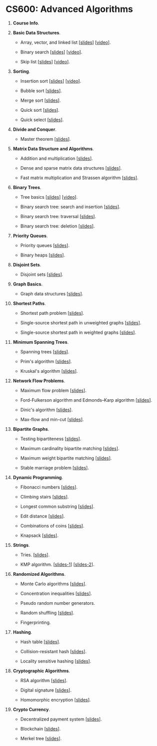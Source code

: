 # CS600: Advanced Algorithms



1. **Course Info**.

2. **Basic Data Structures**.
	
	* Array, vector, and linked list 
	[[slides](https://github.com/wangshusen/AdvancedAlgorithms/blob/master/Slides/2_Basic_1.pdf)]
	[[video](https://youtu.be/Ign3VHqNybs)].
	
	* Binary search 
	[[slides](https://github.com/wangshusen/AdvancedAlgorithms/blob/master/Slides/2_Basic_2.pdf)]
	[[video](https://youtu.be/yfHcb1hXt3s)].

	* Skip list
	[[slides](https://github.com/wangshusen/AdvancedAlgorithms/blob/master/Slides/2_Basic_3.pdf)]
	[[video](https://youtu.be/UGaOXaXAM5M)].


3. **Sorting**.
	
	* Insertion sort [[slides](https://github.com/wangshusen/AdvancedAlgorithms/blob/master/Slides/3_Sorting_1.pdf)]
	[[video](https://youtu.be/m5UJM-0gtD8)].
	
	* Bubble sort [[slides](https://github.com/wangshusen/AdvancedAlgorithms/blob/master/Slides/3_Sorting_2.pdf)].

	* Merge sort [[slides](https://github.com/wangshusen/AdvancedAlgorithms/blob/master/Slides/3_Sorting_3.pdf)].
	
	* Quick sort [[slides](https://github.com/wangshusen/AdvancedAlgorithms/blob/master/Slides/3_Sorting_4.pdf)].
	
	* Quick select [[slides](https://github.com/wangshusen/AdvancedAlgorithms/blob/master/Slides/3_Sorting_5.pdf)].
	

4. **Divide and Conquer**.
	
	* Master theorem [[slides](https://github.com/wangshusen/AdvancedAlgorithms/blob/master/Slides/4_DC.pdf)].


5. **Matrix Data Structure and Algorithms**.
	
	* Addition and multiplication [[slides](https://github.com/wangshusen/AdvancedAlgorithms/blob/master/Slides/5_Matrix_1.pdf)].
	
	* Dense and sparse matrix data structures [[slides](https://github.com/wangshusen/AdvancedAlgorithms/blob/master/Slides/5_Matrix_2.pdf)].

	* Fast matrix multiplication and Strassen algorithm [[slides](https://github.com/wangshusen/AdvancedAlgorithms/blob/master/Slides/5_Matrix_3.pdf)].
	

6. **Binary Trees**.
	
	* Tree basics 
	[[slides](https://github.com/wangshusen/AdvancedAlgorithms/blob/master/Slides/6_Trees_1.pdf)]
	[[video](https://youtu.be/HWPLrH-n0-k)].
	
	* Binary search tree: search and insertion 
	[[slides](https://github.com/wangshusen/AdvancedAlgorithms/blob/master/Slides/6_Trees_2.pdf)].
	  
	* Binary search tree: traversal 
	[[slides](https://github.com/wangshusen/AdvancedAlgorithms/blob/master/Slides/6_Trees_3.pdf)].
	  
	* Binary search tree: deletion 
	[[slides](https://github.com/wangshusen/AdvancedAlgorithms/blob/master/Slides/6_Trees_4.pdf)].
	

7. **Priority Queues**.
	
	* Priority queues [[slides](https://github.com/wangshusen/AdvancedAlgorithms/blob/master/Slides/7_PQ_1.pdf)].
	
	* Binary heaps [[slides](https://github.com/wangshusen/AdvancedAlgorithms/blob/master/Slides/7_PQ_2.pdf)].
	

8. **Disjoint Sets**.

	* Disjoint sets 
	  [[slides](https://github.com/wangshusen/AdvancedAlgorithms/blob/master/Slides/8_Sets_1.pdf)].

9. **Graph Basics**.

	* Graph data structures
	  [[slides](https://github.com/wangshusen/AdvancedAlgorithms/blob/master/Slides/9_Graphs_1.pdf)].

10. **Shortest Paths**.

	* Shortest path problem
	  [[slides](https://github.com/wangshusen/AdvancedAlgorithms/blob/master/Slides/10_Path_1.pdf)].
	  
	* Single-source shortest path in unweighted graphs
	  [[slides](https://github.com/wangshusen/AdvancedAlgorithms/blob/master/Slides/10_Path_2.pdf)].
	  
	* Single-source shortest path in weighted graphs
	  [[slides](https://github.com/wangshusen/AdvancedAlgorithms/blob/master/Slides/10_Path_3.pdf)].


11. **Minimum Spanning Trees**.

	* Spanning trees
	  [[slides](https://github.com/wangshusen/AdvancedAlgorithms/blob/master/Slides/11_Span_1.pdf)].
	  
	* Prim's algorithm
	  [[slides](https://github.com/wangshusen/AdvancedAlgorithms/blob/master/Slides/11_Span_2.pdf)].
	  
	* Kruskal's algorithm
	  [[slides](https://github.com/wangshusen/AdvancedAlgorithms/blob/master/Slides/11_Span_3.pdf)].


12. **Network Flow Problems**.

	* Maximum flow problem
	  [[slides](https://github.com/wangshusen/AdvancedAlgorithms/blob/master/Slides/12_Flow_1.pdf)].

	* Ford-Fulkerson algorithm and Edmonds–Karp algorithm
	  [[slides](https://github.com/wangshusen/AdvancedAlgorithms/blob/master/Slides/12_Flow_2.pdf)].

	* Dinic's algorithm
	  [[slides](https://github.com/wangshusen/AdvancedAlgorithms/blob/master/Slides/12_Flow_3.pdf)].
	
	* Max-flow and min-cut
	  [[slides](https://github.com/wangshusen/AdvancedAlgorithms/blob/master/Slides/12_Flow_4.pdf)].


13. **Bipartite Graphs**.

	* Testing bipartiteness
	  [[slides](https://github.com/wangshusen/AdvancedAlgorithms/blob/master/Slides/13_BiGraph_1.pdf)].

	* Maximum cardinality bipartite matching
	  [[slides](https://github.com/wangshusen/AdvancedAlgorithms/blob/master/Slides/13_BiGraph_2.pdf)].

	* Maximum weight bipartite matching
	  [[slides](https://github.com/wangshusen/AdvancedAlgorithms/blob/master/Slides/13_BiGraph_3.pdf)].
	
	* Stable marriage problem
	  [[slides](https://github.com/wangshusen/AdvancedAlgorithms/blob/master/Slides/13_BiGraph_4.pdf)].


14. **Dynamic Programming**.

	* Fibonacci numbers
	[[slides](https://github.com/wangshusen/AdvancedAlgorithms/blob/master/Slides/14_DP_1.pdf)].

	* Climbing stairs
	[[slides](https://github.com/wangshusen/AdvancedAlgorithms/blob/master/Slides/14_DP_2.pdf)].

	* Longest common substring
	[[slides](https://github.com/wangshusen/AdvancedAlgorithms/blob/master/Slides/14_DP_3.pdf)].

	* Edit distance
	[[slides](https://github.com/wangshusen/AdvancedAlgorithms/blob/master/Slides/14_DP_4.pdf)].

	* Combinations of coins
	[[slides](https://github.com/wangshusen/AdvancedAlgorithms/blob/master/Slides/14_DP_5.pdf)].

	* Knapsack
	[[slides](https://github.com/wangshusen/AdvancedAlgorithms/blob/master/Slides/14_DP_6.pdf)].


15. **Strings**.

	* Tries.
	  [[slides](https://github.com/wangshusen/AdvancedAlgorithms/blob/master/Slides/15_String_1.pdf)].

	* KMP algorithm.
	  [[slides-1](https://github.com/wangshusen/AdvancedAlgorithms/blob/master/Slides/15_String_2.pdf)]
	  [[slides-2](https://github.com/wangshusen/AdvancedAlgorithms/blob/master/Slides/15_String_3.pdf)].


16. **Randomized Algorithms**.

	* Monte Carlo algorithms
	  [[slides](https://github.com/wangshusen/AdvancedAlgorithms/blob/master/Slides/16_Rand_1.pdf)].

	* Concentration inequalities
	  [[slides](https://github.com/wangshusen/AdvancedAlgorithms/blob/master/Slides/16_Rand_2.pdf)].

	* Pseudo random number generators.

	* Random shuffling
	  [[slides](https://github.com/wangshusen/AdvancedAlgorithms/blob/master/Slides/16_Rand_4.pdf)].

	* Fingerprinting.


17. **Hashing**.

	* Hash table
	  [[slides](https://github.com/wangshusen/AdvancedAlgorithms/blob/master/Slides/17_Hash_1.pdf)].

	* Collision-resistant hash
	  [[slides](https://github.com/wangshusen/AdvancedAlgorithms/blob/master/Slides/17_Hash_2.pdf)].

	* Locality sensitive hashing
	  [[slides](https://github.com/wangshusen/AdvancedAlgorithms/blob/master/Slides/17_Hash_3.pdf)].


18. **Cryptographic Algorithms**.

	* RSA algorithm
	  [[slides](https://github.com/wangshusen/AdvancedAlgorithms/blob/master/Slides/18_Crypto_1.pdf)].

	* Digital signature
	  [[slides](https://github.com/wangshusen/AdvancedAlgorithms/blob/master/Slides/18_Crypto_2.pdf)].

	* Homomorphic encryption
	  [[slides](https://github.com/wangshusen/AdvancedAlgorithms/blob/master/Slides/18_Crypto_3.pdf)].


19. **Crypto Currency**.

	* Decentralized payment system
	  [[slides](https://github.com/wangshusen/AdvancedAlgorithms/blob/master/Slides/19_CryptoCurrency_1.pdf)].

	* Blockchain
	  [[slides](https://github.com/wangshusen/AdvancedAlgorithms/blob/master/Slides/19_CryptoCurrency_2.pdf)].

	* Merkel tree
	  [[slides](https://github.com/wangshusen/AdvancedAlgorithms/blob/master/Slides/19_CryptoCurrency_3.pdf)].


